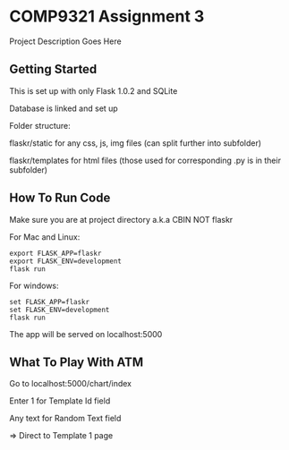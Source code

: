 # COMP9321 Assignment 3

Project Description Goes Here

## Getting Started

This is set up with only Flask 1.0.2 and SQLite

Database is linked and set up


Folder structure:

flaskr/static for any css, js, img files (can split further into subfolder)

flaskr/templates for html files (those used for corresponding .py is in their subfolder)

## How To Run Code
Make sure you are at project directory a.k.a CBIN NOT flaskr

For Mac and Linux:
```
export FLASK_APP=flaskr
export FLASK_ENV=development
flask run
```

For windows:
```
set FLASK_APP=flaskr
set FLASK_ENV=development
flask run
```
The app will be served on localhost:5000

## What To Play With ATM
Go to localhost:5000/chart/index 

Enter 1 for Template Id field

Any text for Random Text field

=> Direct to Template 1 page
